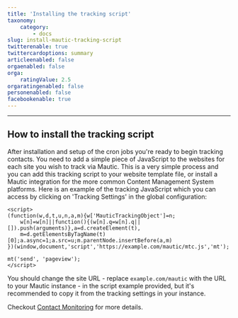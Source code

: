 ```yaml
---
title: 'Installing the tracking script'
taxonomy:
    category:
        - docs
slug: install-mautic-tracking-script
twitterenable: true
twittercardoptions: summary
articleenabled: false
orgaenabled: false
orga:
    ratingValue: 2.5
orgaratingenabled: false
personenabled: false
facebookenable: true
---
```


---------------------
## How to install the tracking script

After installation and setup of the cron jobs you're ready to begin tracking contacts. You need to add a simple piece of JavaScript to the websites for each site you wish to track via Mautic. This is a very simple process and you can add this tracking script to your website template file, or install a Mautic integration for the more common Content Management System platforms. Here is an example of the tracking JavaScript which you can access by clicking on 'Tracking Settings' in the global configuration:

    <script>
    (function(w,d,t,u,n,a,m){w['MauticTrackingObject']=n;
        w[n]=w[n]||function(){(w[n].q=w[n].q||[]).push(arguments)},a=d.createElement(t),
        m=d.getElementsByTagName(t)[0];a.async=1;a.src=u;m.parentNode.insertBefore(a,m)
    })(window,document,'script','https://example.com/mautic/mtc.js','mt');

    mt('send', 'pageview');
    </script>

You should change the site URL - replace `example.com/mautic` with the URL to your Mautic instance - in the script example provided, but it's recommended to copy it from the tracking settings in your instance.

Checkout [Contact Monitoring][contact-monitoring] for more details.

[contact-monitoring]: </contacts/manage-contacts/contact-monitoring>

